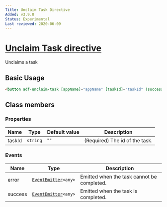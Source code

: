```yaml
---
Title: Unclaim Task Directive
Added: v3.9.0
Status: Experimental
Last reviewed: 2020-06-09
---
```


# [Unclaim Task directive](../../../lib/process-services/src/lib/task-list/components/task-form/unclaim-task.directive.ts "Defined in unclaim-task.directive.ts")

Unclaims a task

## Basic Usage

```html
<button adf-unclaim-task [appName]="appName" [taskId]="taskId" (success)="onTaskUnclaimed()">Unclaim</button>
```

## Class members

### Properties

| Name | Type | Default value | Description |
| ---- | ---- | ------------- | ----------- |
| taskId | `string` | "" | (Required) The id of the task. |

### Events

| Name | Type | Description |
| ---- | ---- | ----------- |
| error | [`EventEmitter`](https://angular.io/api/core/EventEmitter)`<any>` | Emitted when the task cannot be completed. |
| success | [`EventEmitter`](https://angular.io/api/core/EventEmitter)`<any>` | Emitted when the task is completed. |
